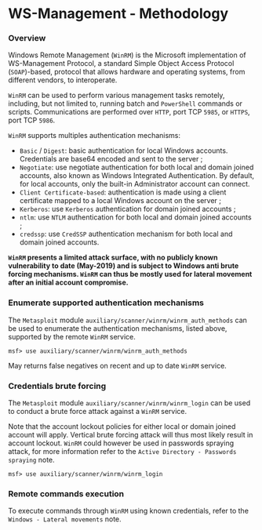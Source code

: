 # WS-Management - Methodology

### Overview

Windows Remote Management (`WinRM`) is the Microsoft implementation of
WS-Management Protocol, a standard Simple Object Access Protocol
(`SOAP`)-based, protocol that allows hardware and operating systems, from
different vendors, to interoperate.

`WinRM` can be used to perform various management tasks remotely, including,
but not limited to, running batch and `PowerShell` commands or scripts.
Communications are performed over `HTTP`, port TCP `5985`, or `HTTPS`, port TCP
`5986`.

`WinRM` supports multiples authentication mechanisms:

  - `Basic` / `Digest`: basic authentication for local Windows accounts.
  Credentials are base64 encoded and sent to the server ;
  - `Negotiate`: use negotiate authentication for both local and domain joined
  accounts, also known as Windows Integrated Authentication. By default, for
  local accounts, only the built-in Administrator account can connect.
  - `Client Certificate-based`: authentication is made using a client
  certificate mapped to a local Windows account on the server ;
  - `Kerberos`: use `Kerberos` authentication for domain joined accounts ;
  - `ntlm`: use `NTLM` authentication for both local and domain joined accounts ;
  - `credssp`: use `CredSSP` authentication mechanism for both local and domain
  joined accounts.

**`WinRM` presents a limited attack surface, with no publicly known
vulnerability to date (May-2019) and is subject to Windows anti brute
forcing mechanisms.
`WinRM` can thus be mostly used for lateral movement after an initial account
compromise.**

### Enumerate supported authentication mechanisms

The `Metasploit` module `auxiliary/scanner/winrm/winrm_auth_methods` can be
used to enumerate the authentication mechanisms, listed above, supported by the
remote `WinRM` service.

```
msf> use auxiliary/scanner/winrm/winrm_auth_methods
```

May returns false negatives on recent and up to date `WinRM` service.

### Credentials brute forcing

The `Metasploit` module `auxiliary/scanner/winrm/winrm_login` can be used to
conduct a brute force attack against a `WinRM` service.

Note that the account lockout policies for either local or domain joined account
will apply. Vertical brute forcing attack will thus most likely result in
account lockout. `WinRM` could however be used in passwords spraying attack,
for more information refer to the `Active Directory - Passwords spraying` note.   

```
msf> use auxiliary/scanner/winrm/winrm_login
```

### Remote commands execution

To execute commands through `WinRM` using known credentials, refer to the
`Windows - Lateral movements` note.
